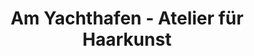 ---
title: "Am Yachthafen - Atelier für Haarkunst"
url: /goettingen/am-yachthafen-atelier-fuer-haarkunst/
shop: Friseur
---